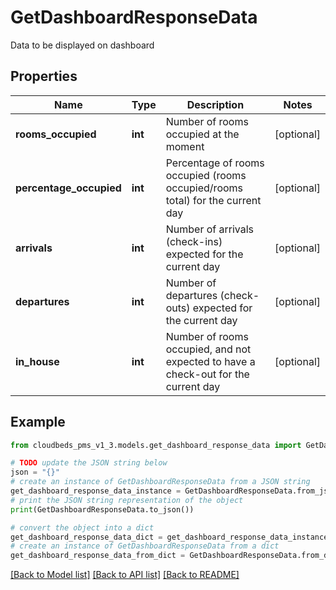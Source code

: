 # GetDashboardResponseData

Data to be displayed on dashboard

## Properties

Name | Type | Description | Notes
------------ | ------------- | ------------- | -------------
**rooms_occupied** | **int** | Number of rooms occupied at the moment | [optional] 
**percentage_occupied** | **int** | Percentage of rooms occupied (rooms occupied/rooms total) for the current day | [optional] 
**arrivals** | **int** | Number of arrivals (check-ins) expected for the current day | [optional] 
**departures** | **int** | Number of departures (check-outs) expected for the current day | [optional] 
**in_house** | **int** | Number of rooms occupied, and not expected to have a check-out for the current day | [optional] 

## Example

```python
from cloudbeds_pms_v1_3.models.get_dashboard_response_data import GetDashboardResponseData

# TODO update the JSON string below
json = "{}"
# create an instance of GetDashboardResponseData from a JSON string
get_dashboard_response_data_instance = GetDashboardResponseData.from_json(json)
# print the JSON string representation of the object
print(GetDashboardResponseData.to_json())

# convert the object into a dict
get_dashboard_response_data_dict = get_dashboard_response_data_instance.to_dict()
# create an instance of GetDashboardResponseData from a dict
get_dashboard_response_data_from_dict = GetDashboardResponseData.from_dict(get_dashboard_response_data_dict)
```
[[Back to Model list]](../README.md#documentation-for-models) [[Back to API list]](../README.md#documentation-for-api-endpoints) [[Back to README]](../README.md)


